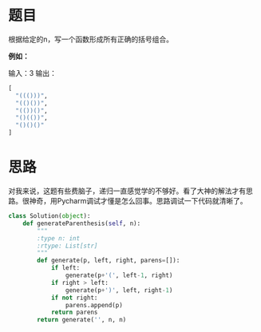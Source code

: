 # 题目

根据给定的n，写一个函数形成所有正确的括号组合。

**例如：** 

输入：3
输出：

```python
[
  "((()))",
  "(()())",
  "(())()",
  "()(())",
  "()()()"
]
```

# 思路

对我来说，这题有些费脑子，递归一直感觉学的不够好。看了大神的解法才有思路。很神奇，用Pycharm调试才懂是怎么回事。思路调试一下代码就清晰了。

```python
class Solution(object):
    def generateParenthesis(self, n):
        """
        :type n: int
        :rtype: List[str]
        """
        def generate(p, left, right, parens=[]):
            if left:
                generate(p+'(', left-1, right)
            if right > left:
                generate(p+')', left, right-1)
            if not right:
                parens.append(p)
            return parens
        return generate('', n, n)
```
